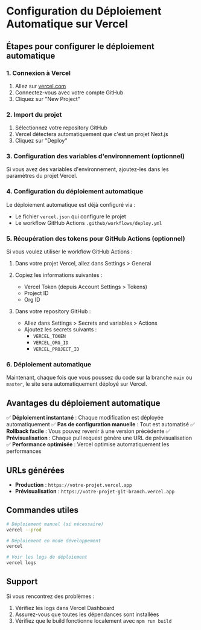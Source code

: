 # Configuration du Déploiement Automatique sur Vercel

## Étapes pour configurer le déploiement automatique

### 1. Connexion à Vercel
1. Allez sur [vercel.com](https://vercel.com)
2. Connectez-vous avec votre compte GitHub
3. Cliquez sur "New Project"

### 2. Import du projet
1. Sélectionnez votre repository GitHub
2. Vercel détectera automatiquement que c'est un projet Next.js
3. Cliquez sur "Deploy"

### 3. Configuration des variables d'environnement (optionnel)
Si vous avez des variables d'environnement, ajoutez-les dans les paramètres du projet Vercel.

### 4. Configuration du déploiement automatique
Le déploiement automatique est déjà configuré via :
- Le fichier `vercel.json` qui configure le projet
- Le workflow GitHub Actions `.github/workflows/deploy.yml`

### 5. Récupération des tokens pour GitHub Actions (optionnel)
Si vous voulez utiliser le workflow GitHub Actions :

1. Dans votre projet Vercel, allez dans Settings > General
2. Copiez les informations suivantes :
   - Vercel Token (depuis Account Settings > Tokens)
   - Project ID
   - Org ID

3. Dans votre repository GitHub :
   - Allez dans Settings > Secrets and variables > Actions
   - Ajoutez les secrets suivants :
     - `VERCEL_TOKEN`
     - `VERCEL_ORG_ID`
     - `VERCEL_PROJECT_ID`

### 6. Déploiement automatique
Maintenant, chaque fois que vous poussez du code sur la branche `main` ou `master`, le site sera automatiquement déployé sur Vercel.

## Avantages du déploiement automatique

✅ **Déploiement instantané** : Chaque modification est déployée automatiquement
✅ **Pas de configuration manuelle** : Tout est automatisé
✅ **Rollback facile** : Vous pouvez revenir à une version précédente
✅ **Prévisualisation** : Chaque pull request génère une URL de prévisualisation
✅ **Performance optimisée** : Vercel optimise automatiquement les performances

## URLs générées

- **Production** : `https://votre-projet.vercel.app`
- **Prévisualisation** : `https://votre-projet-git-branch.vercel.app`

## Commandes utiles

```bash
# Déploiement manuel (si nécessaire)
vercel --prod

# Déploiement en mode développement
vercel

# Voir les logs de déploiement
vercel logs
```

## Support

Si vous rencontrez des problèmes :
1. Vérifiez les logs dans Vercel Dashboard
2. Assurez-vous que toutes les dépendances sont installées
3. Vérifiez que le build fonctionne localement avec `npm run build`